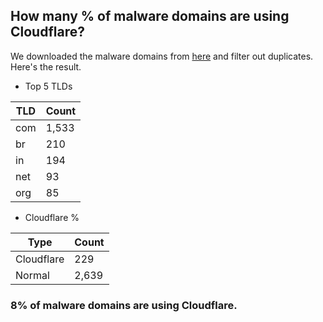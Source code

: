 ## How many % of malware domains are using Cloudflare?


We downloaded the malware domains from [here](https://urlhaus.abuse.ch) and filter out duplicates.
Here's the result.


[//]: # (start replacement)


- Top 5 TLDs

| TLD | Count |
| --- | --- |
| com | 1,533 |
| br | 210 |
| in | 194 |
| net | 93 |
| org | 85 |


- Cloudflare %

| Type | Count |
| --- | --- |
| Cloudflare | 229 |
| Normal | 2,639 |


### 8% of malware domains are using Cloudflare.